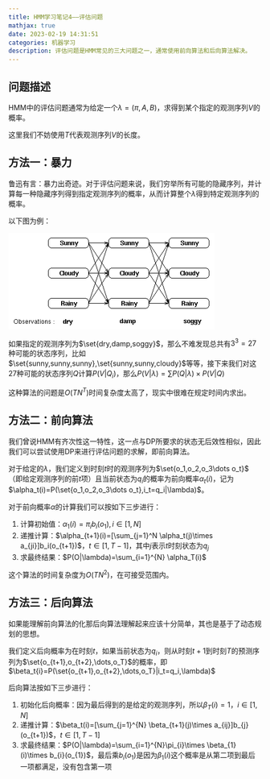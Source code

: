 ```yaml
---
title: HMM学习笔记4——评估问题
mathjax: true
date: 2023-02-19 14:31:51
categories: 机器学习
description: 评估问题是HMM常见的三大问题之一，通常使用前向算法和后向算法解决。
---
```


## 问题描述

HMM中的评估问题通常为给定一个$\lambda=(\pi,A,B)$，求得到某个指定的观测序列$V$的概率。

这里我们不妨使用$T$代表观测序列$V$的长度。

## 方法一：暴力

鲁迅有言：暴力出奇迹。对于评估问题来说，我们穷举所有可能的隐藏序列，并计算每一种隐藏序列得到指定观测序列的概率，从而计算整个$\lambda$得到特定观测序列的概率。

以下图为例：

![网格](HMM学习笔记4——评估问题/trellis.gif)

如果指定的观测序列为$\set{dry,damp,soggy}$，那么不难发现总共有$3^3=27$种可能的状态序列，比如$\set{sunny,sunny,sunny},\set{sunny,sunny,cloudy}$等等，接下来我们对这27种可能的状态序列$Q$计算$P(V|Q_{i})$，那么$P(V|\lambda)=\sum P(Q|\lambda)\times P(V|Q)$

这种算法的问题是$O(TN^{T})$时间复杂度太高了，现实中很难在规定时间内求出。

## 方法二：前向算法

我们曾说HMM有齐次性这一特性，这一点与DP所要求的状态无后效性相似，因此我们可以尝试使用DP来进行评估问题的求解，即前向算法。

对于给定的$\lambda$，我们定义到时刻$t$时的观测序列为$\set{o_1,o_2,o_3\dots o_t}$（即给定观测序列的前$t$项）且当前状态为$q_i$的概率为前向概率$\alpha_t(i)$，记为$\alpha_t(i)=P(\set{o_1,o_2,o_3\dots o_t},i_t=q_i|\lambda)$。

对于前向概率$\alpha$的计算我们可以按如下三步进行：

1. 计算初始值：$\alpha_1(i)=\pi_ib_i(o_1),i\in[1,N]$
2. 递推计算：$\alpha_{t+1}(i)=[\sum_{j=1}^N \alpha_t(j)\times a_{ji}]b_i(o_{t+1})$，$t\in[1,T-1]$，其中$j$表示$t$时刻状态为$q_j$
3. 求最终结果：$P(O|\lambda)=\sum_{i=1}^{N} \alpha_T(i)$

这个算法的时间复杂度为$O(TN^{2})$，在可接受范围内。

## 方法三：后向算法

如果能理解前向算法的化那后向算法理解起来应该十分简单，其也是基于了动态规划的思想。

我们定义后向概率为在时刻$t$，如果当前状态为$q_i$，则从时刻$t+1$到时刻$T$的预测序列为$\set{o_{t+1},o_{t+2},\dots,o_T}$的概率，即$\beta_t{i}=P(\set{o_{t+1},o_{t+2},\dots,o_T}|i_t=q_i,\lambda)$

后向算法按如下三步进行：

1. 初始化后向概率：因为最后得到的是给定的观测序列，所以$\beta_T{(i)}=1$，$i\in[1,N]$
2. 递推计算：$\beta_t(i)=[\sum_{j=1}^{N} \beta_{t+1}(j)\times a_{ij}]b_{j}(o_{t+1})$，$t\in[1,T-1]$
3. 求最终结果：$P(O|\lambda)=\sum_{i=1}^{N}\pi_{i}\times \beta_{1}(i)\times b_{i}(o_{1})$，最后乘$b_{i}(o_{1})$是因为$\beta_{1}(i)$这个概率是从第二项到最后一项都满足，没有包含第一项

